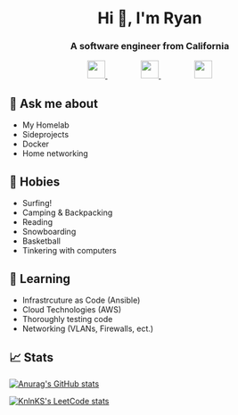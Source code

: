<h1 align="center">Hi 👋, I'm Ryan</h1>
<h3 align="center">A software engineer from California</h3>


<style>
    .social-links a {
        margin: 30px;
    }
    #linkedin {
        fill: #0077B5; /* LinkedIn Blue */
    }
</style>

<div class="social-links" align="center">
    <a href="http://www.linkedin.com/in/ryanfreder">
        <img id="linkedin" height="32" width="32" src="https://unpkg.com/simple-icons@v12/icons/linkedin.svg" />
    </a>
    <a href="http://www.github.com/ryansurf">
        <img height="32" width="32" src="https://unpkg.com/simple-icons@v12/icons/github.svg" />
    </a>
    <a href="https://ryansurf.github.io/">
        <img height="32" width="32" src="https://www.svgrepo.com/show/512733/profile-round-1346.svg" />
    </a>
</div>


## :thinking: Ask me about
- My Homelab
- Sideprojects
- Docker
- Home networking

## :rainbow: Hobies
- Surfing!
- Camping & Backpacking
- Reading
- Snowboarding
- Basketball 
- Tinkering with computers

## :apple: Learning
- Infrastrcuture as Code (Ansible)
- Cloud Technologies (AWS)
- Thoroughly testing code
- Networking (VLANs, Firewalls, ect.)

## :chart_with_upwards_trend: Stats

[![Anurag's GitHub stats](https://github-readme-stats.vercel.app/api?username=ryansurf&rank_icon=github)](https://github.com/anuraghazra/github-readme-stats)


[![KnlnKS's LeetCode stats](https://leetcode-stats-six.vercel.app/api?username=ryansurf)](https://github.com/madushadhanushka/github-readme)